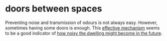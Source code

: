 # doors between spaces

Preventing noise and transmission of odours is not always easy. However, sometimes 
having some doors is enough. This [effective mechanism](code=effective_and_simple_systems) 
seems to be a good indicator of [how noisy the dwelling might become in the future](layer=expected_outcomes).